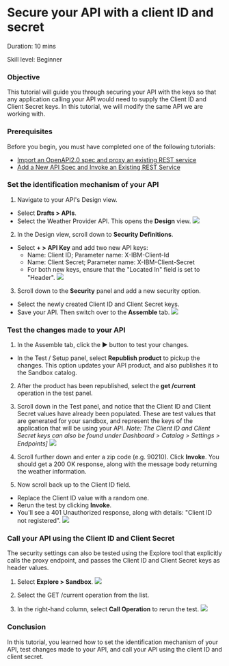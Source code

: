# Secure your API with a client ID and secret


Duration: 10 mins

Skill level: Beginner


### Objective

This tutorial will guide you through securing your API with the keys so that any application calling your API would need to supply the Client ID and Client Secret keys. In this tutorial, we will modify the same API we are working with.

### Prerequisites

Before you begin, you must have completed one of the following tutorials: 
- [Import an OpenAPI2.0 spec and proxy an existing REST service](https://github.com/ibm-apiconnect/getting-started/blob/master/bluemix/1a/README.md)
- [Add a New API Spec and Invoke an Existing REST Service](https://github.com/ibm-apiconnect/getting-started/blob/master/bluemix/1b/README.md)


### Set the identification mechanism of your API

1. Navigate to your API's Design view.
- Select **Drafts > APIs**.
- Select the Weather Provider API. This opens the **Design** view.
    ![](images/1_goto_drafts_api.png)  

2. In the Design view, scroll down to **Security Definitions**.
- Select **+ > API Key** and add two new API keys:
   - Name: Client ID;  Parameter name: X-IBM-Client-Id
   - Name: Client Secret;  Parameter name: X-IBM-Client-Secret
   - For both new keys, ensure that the "Located In" field is set to "Header".
    ![](images/2_security_definitions.png)  

3. Scroll down to the **Security** panel and add a new security option.
- Select the newly created Client ID and Client Secret keys.
- Save your API. Then switch over to the **Assemble** tab.
    ![](images/3_security_option.png)  

### Test the changes made to your API

1. In the Assemble tab, click the ► button to test your changes.
- In the Test / Setup panel, select **Republish product** to pickup the changes. This option updates your API product, and also publishes it to the Sandbox catalog.
2. After the product has been republished, select the **get /current** operation in the test panel.
3. Scroll down in the Test panel, and notice that the Client ID and Client Secret values have already been populated. These are test values that are generated for your sandbox, and represent the keys of the application that will be using your API.
    _Note: The Client ID and Client Secret keys can also be found under Dashboard > Catalog > Settings > Endpoints]_
    ![](images/test_api_keys_1.png)

2. Scroll further down and enter a zip code (e.g. 90210). Click **Invoke**. You should get a 200 OK response, along with the message body returning the weather information.

3. Now scroll back up to the Client ID field. 
- Replace the Client ID value with a random one.
- Rerun the test by clicking **Invoke**.
- You'll see a 401 Unauthorized response, along with details: "Client ID not registered".
    ![](images/test_api_keys_3.png)

### Call your API using the Client ID and Client Secret

The security settings can also be tested using the Explore tool that explicitly calls the proxy endpoint, and passes the Client ID and Client Secret keys as header values.

1. Select **Explore > Sandbox**.
    ![](images/explore_1.png)

2. Select the GET /current operation from the list.

3. In the right-hand column, select **Call Operation** to rerun the test.
    ![](images/explore_3.png)

### Conclusion
In this tutorial, you learned how to set the identification mechanism of your API, test changes made to your API, and call your API using the client ID and client secret. 
